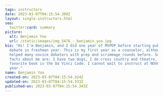```yaml
---
tags: instructors
date: 2023-03-07T04:15:54.308Z
layout: single-instructors.html
seo:
  twitter:card: summary
picture:
  alt: Benjamin Yoo
  url: /static/images/img_5476_-_benjamin_yoo.jpg
bio: "Hi! I'm Benjamin, and I did one year of MSPDP before starting public forum
  debate in freshman year. This is my first year as a counselor, although I've
  helped many novice debaters with prep and scrimmage rounds before. Some fun
  facts about me are: I have two dogs, I do cross country and theatre, and my
  favorite book is the Da Vinci Code. I cannot wait to instruct at NOVA this
  year."
name: Benjamin Yoo
created-on: 2023-03-07T04:15:54.324Z
updated-on: 2023-03-07T04:15:54.333Z
published-on: 2023-03-07T04:15:54.343Z
---
```

